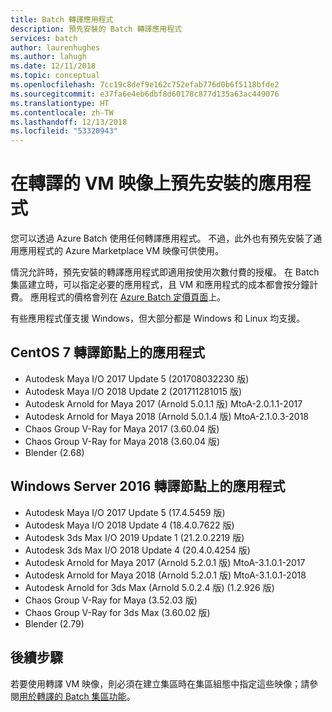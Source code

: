```yaml
---
title: Batch 轉譯應用程式
description: 預先安裝的 Batch 轉譯應用程式
services: batch
author: laurenhughes
ms.author: lahugh
ms.date: 12/11/2018
ms.topic: conceptual
ms.openlocfilehash: 7cc19c8def9e162c752efab776d0b6f5118bfde2
ms.sourcegitcommit: e37fa6e4eb6dbf8d60178c877d135a63ac449076
ms.translationtype: HT
ms.contentlocale: zh-TW
ms.lasthandoff: 12/13/2018
ms.locfileid: "53320943"
---
```

# <a name="pre-installed-applications-on-rendering-vm-images"></a>在轉譯的 VM 映像上預先安裝的應用程式

您可以透過 Azure Batch 使用任何轉譯應用程式。 不過，此外也有預先安裝了通用應用程式的 Azure Marketplace VM 映像可供使用。

情況允許時，預先安裝的轉譯應用程式即適用按使用次數付費的授權。 在 Batch 集區建立時，可以指定必要的應用程式，且 VM 和應用程式的成本都會按分鐘計費。 應用程式的價格會列在 [Azure Batch 定價頁面](https://azure.microsoft.com/pricing/details/batch/#graphic-rendering)上。

有些應用程式僅支援 Windows，但大部分都是 Windows 和 Linux 均支援。

## <a name="applications-on-centos-7-rendering-nodes"></a>CentOS 7 轉譯節點上的應用程式

* Autodesk Maya I/O 2017 Update 5 (201708032230 版)
* Autodesk Maya I/O 2018 Update 2 (201711281015 版)
* Autodesk Arnold for Maya 2017 (Arnold 5.0.1.1 版) MtoA-2.0.1.1-2017
* Autodesk Arnold for Maya 2018 (Arnold 5.0.1.4 版) MtoA-2.1.0.3-2018
* Chaos Group V-Ray for Maya 2017 (3.60.04 版)
* Chaos Group V-Ray for Maya 2018 (3.60.04 版)
* Blender (2.68)

## <a name="applications-on-windows-server-2016-rendering-nodes"></a>Windows Server 2016 轉譯節點上的應用程式

* Autodesk Maya I/O 2017 Update 5 (17.4.5459 版)
* Autodesk Maya I/O 2018 Update 4 (18.4.0.7622 版)  
* Autodesk 3ds Max I/O 2019 Update 1 (21.2.0.2219 版)
* Autodesk 3ds Max I/O 2018 Update 4 (20.4.0.4254 版)
* Autodesk Arnold for Maya 2017 (Arnold 5.2.0.1 版) MtoA-3.1.0.1-2017
* Autodesk Arnold for Maya 2018 (Arnold 5.2.0.1 版) MtoA-3.1.0.1-2018
* Autodesk Arnold for 3ds Max (Arnold 5.0.2.4 版) (1.2.926 版)
* Chaos Group V-Ray for Maya (3.52.03 版)
* Chaos Group V-Ray for 3ds Max (3.60.02 版)
* Blender (2.79)

## <a name="next-steps"></a>後續步驟

若要使用轉譯 VM 映像，則必須在建立集區時在集區組態中指定這些映像；請參閱[用於轉譯的 Batch 集區功能](https://docs.microsoft.com/azure/batch/batch-rendering-functionality#batch-pools)。